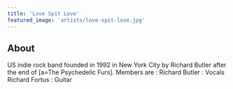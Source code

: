 ```yaml
---
title: 'Love Spit Love'
featured_image: 'artists/love-spit-love.jpg'
---
```


## About

US indie rock band founded in 1992 in New York City by Richard Butler after the end of [a=The Psychedelic Furs].
Members are :
Richard Butler : Vocals
Richard Fortus : Guitar
